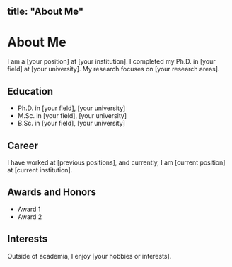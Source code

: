title: "About Me"
---

# About Me

I am a [your position] at [your institution]. I completed my Ph.D. in [your field] at [your university]. My research focuses on [your research areas].

## Education
- Ph.D. in [your field], [your university]
- M.Sc. in [your field], [your university]
- B.Sc. in [your field], [your university]

## Career
I have worked at [previous positions], and currently, I am [current position] at [current institution].

## Awards and Honors
- Award 1
- Award 2

## Interests
Outside of academia, I enjoy [your hobbies or interests].
